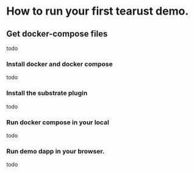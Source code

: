 # How to run your first tearust demo.

## Get docker-compose files
todo

### Install docker and docker compose
todo


### Install the substrate plugin
todo

### Run docker compose in your local
todo

### Run demo dapp in your browser.
todo

